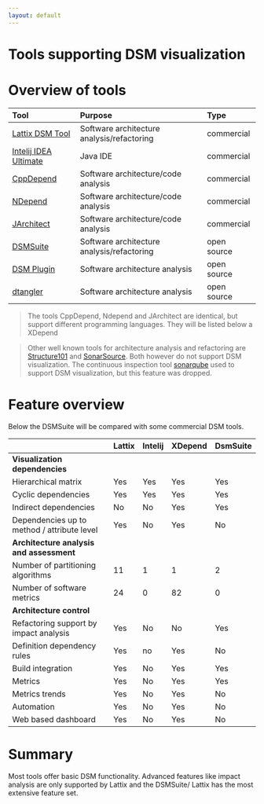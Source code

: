 ```yaml
---
layout: default
---
```


# Tools supporting DSM visualization

# Overview of tools

| Tool		                                                | Purpose                                    | Type        |
|:----------------------------------------------------------|:-------------------------------------------|:------------|
| [Lattix DSM Tool](http://lattix.com/)                     | Software architecture analysis/refactoring | commercial  | 
| [Intelij IDEA Ultimate](https://www.jetbrains.com/idea/)  | Java IDE                                   | commercial  | 
| [CppDepend](https://www.cppdepend.com/)                   | Software architecture/code analysis        | commercial  | 
| [NDepend](https://www.ndepend.com/)                       | Software architecture/code analysis        | commercial  | 
| [JArchitect](https://www.jarchitect.com/)                 | Software architecture/code analysis        | commercial  | 
| [DSMSuite](https://dsmsuite.github.io/)                   | Software architecture analysis/refactoring | open source | 
| [DSM Plugin](https://github.com/tecsoft/dsm-vs-addin)     | Software architecture analysis             | open source | 
| [dtangler](https://github.com/vladdu/dtangler)            | Software architecture analysis             | open source | 

> The tools CppDepend, Ndepend and JArchitect are identical, but support different programming languages. They will be listed below a XDepend

> Other well known tools for architecture analysis and refactoring are [Structure101](http://structure101.com/) 
> and [SonarSource](https://www.sonarsource.com/). Both however do not support DSM visualization. 
> The continuous inspection tool [sonarqube](https://www.sonarqube.org/) used to support DSM visualization, but this feature was dropped. 

# Feature overview

Below the DSMSuite will be compared with some commercial DSM tools.

|	                                          | Lattix | Intelij  | XDepend    | DsmSuite  |
|:--------------------------------------------|:-------|:---------|:-----------|:----------|
| **Visualization dependencies**              |        |          |            |           |           
| Hierarchical matrix	                      | Yes	   | Yes	  | Yes        | Yes	   |  
| Cyclic dependencies	                      | Yes    | Yes	  | Yes	       | Yes       |
| Indirect dependencies	                      | No	   | No	      | Yes	       | Yes       |	
| Dependencies up to method / attribute level | Yes	   | No	      | Yes	       | No        |	
| **Architecture analysis and assessment**    |        |          |            |           |
| Number of partitioning algorithms           | 11	   | 1	      | 1	       | 2         |
| Number of software metrics	              | 24	   | 0	      | 82	       | 0         |
| **Architecture control**                    |        |          |            |           |
| Refactoring support by impact analysis      | Yes    | No       | No	       | Yes       |
| Definition dependency rules	              | Yes	   | no       | Yes        | No        |
| Build integration	                          | Yes	   | No       | Yes	       | Yes	   |
| Metrics       	                          | Yes    | No       | Yes        | Yes       |
| Metrics trends	                          | Yes    | No       | Yes        | No        |
| Automation	                              | Yes	   | No	      | Yes	       | No        |
| Web based dashboard                         | Yes    | No       | Yes        | No        |

# Summary

Most tools offer basic DSM functionality. Advanced features like impact analysis are only supported by Lattix and the DSMSuite/
Lattix has the most extensive feature set.


